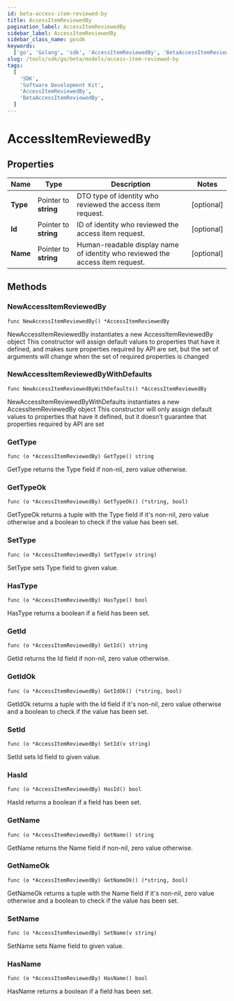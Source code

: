 ```yaml
---
id: beta-access-item-reviewed-by
title: AccessItemReviewedBy
pagination_label: AccessItemReviewedBy
sidebar_label: AccessItemReviewedBy
sidebar_class_name: gosdk
keywords:
  ['go', 'Golang', 'sdk', 'AccessItemReviewedBy', 'BetaAccessItemReviewedBy']
slug: /tools/sdk/go/beta/models/access-item-reviewed-by
tags:
  [
    'SDK',
    'Software Development Kit',
    'AccessItemReviewedBy',
    'BetaAccessItemReviewedBy',
  ]
---
```


# AccessItemReviewedBy

## Properties

| Name | Type | Description | Notes |
| --- | --- | --- | --- |
| **Type** | Pointer to **string** | DTO type of identity who reviewed the access item request. | [optional] |
| **Id** | Pointer to **string** | ID of identity who reviewed the access item request. | [optional] |
| **Name** | Pointer to **string** | Human-readable display name of identity who reviewed the access item request. | [optional] |

## Methods

### NewAccessItemReviewedBy

`func NewAccessItemReviewedBy() *AccessItemReviewedBy`

NewAccessItemReviewedBy instantiates a new AccessItemReviewedBy object This constructor will assign default values to properties that have it defined, and makes sure properties required by API are set, but the set of arguments will change when the set of required properties is changed

### NewAccessItemReviewedByWithDefaults

`func NewAccessItemReviewedByWithDefaults() *AccessItemReviewedBy`

NewAccessItemReviewedByWithDefaults instantiates a new AccessItemReviewedBy object This constructor will only assign default values to properties that have it defined, but it doesn't guarantee that properties required by API are set

### GetType

`func (o *AccessItemReviewedBy) GetType() string`

GetType returns the Type field if non-nil, zero value otherwise.

### GetTypeOk

`func (o *AccessItemReviewedBy) GetTypeOk() (*string, bool)`

GetTypeOk returns a tuple with the Type field if it's non-nil, zero value otherwise and a boolean to check if the value has been set.

### SetType

`func (o *AccessItemReviewedBy) SetType(v string)`

SetType sets Type field to given value.

### HasType

`func (o *AccessItemReviewedBy) HasType() bool`

HasType returns a boolean if a field has been set.

### GetId

`func (o *AccessItemReviewedBy) GetId() string`

GetId returns the Id field if non-nil, zero value otherwise.

### GetIdOk

`func (o *AccessItemReviewedBy) GetIdOk() (*string, bool)`

GetIdOk returns a tuple with the Id field if it's non-nil, zero value otherwise and a boolean to check if the value has been set.

### SetId

`func (o *AccessItemReviewedBy) SetId(v string)`

SetId sets Id field to given value.

### HasId

`func (o *AccessItemReviewedBy) HasId() bool`

HasId returns a boolean if a field has been set.

### GetName

`func (o *AccessItemReviewedBy) GetName() string`

GetName returns the Name field if non-nil, zero value otherwise.

### GetNameOk

`func (o *AccessItemReviewedBy) GetNameOk() (*string, bool)`

GetNameOk returns a tuple with the Name field if it's non-nil, zero value otherwise and a boolean to check if the value has been set.

### SetName

`func (o *AccessItemReviewedBy) SetName(v string)`

SetName sets Name field to given value.

### HasName

`func (o *AccessItemReviewedBy) HasName() bool`

HasName returns a boolean if a field has been set.
